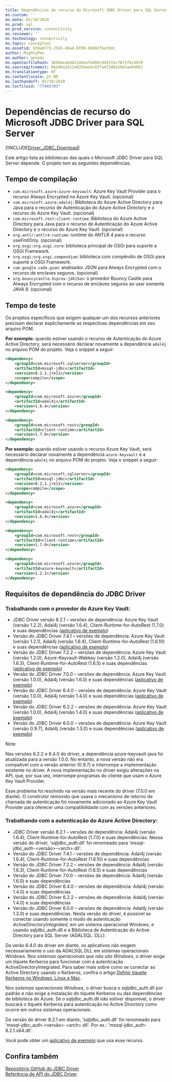 ```yaml
---
title: Dependências de recurso do Microsoft JDBC Driver para SQL Server | Microsoft Docs
ms.custom: ''
ms.date: 02/10/2020
ms.prod: sql
ms.prod_service: connectivity
ms.reviewer: ''
ms.technology: connectivity
ms.topic: conceptual
ms.assetid: 939a8773-2583-49a4-bf00-6b892fbe39dc
author: MightyPen
ms.author: genemi
ms.openlocfilehash: 56964eabd62246eefe660c949155cf671fb14970
ms.sourcegitcommit: 6ee40a2411a635daeec83fa473d8a19e5ae64662
ms.translationtype: HT
ms.contentlocale: pt-BR
ms.lasthandoff: 02/28/2020
ms.locfileid: "77903703"
---
```

# <a name="feature-dependencies-of-the-microsoft-jdbc-driver-for-sql-server"></a>Dependências de recurso do Microsoft JDBC Driver para SQL Server

[!INCLUDE[Driver_JDBC_Download](../../includes/driver_jdbc_download.md)]

Este artigo lista as bibliotecas das quais o Microsoft JDBC Driver para SQL Server depende. O projeto tem as seguintes dependências.

## <a name="compile-time"></a>Tempo de compilação

 - `com.microsoft.azure:azure-keyvault`: Azure Key Vault Provider para o recurso Always Encrypted no Azure Key Vault. (opcional)
 - `com.microsoft.azure:adal4j`: Biblioteca do Azure Active Directory para Java para o recurso de Autenticação do Azure Active Directory e o recurso do Azure Key Vault. (opcional)
 - `com.microsoft.rest:client-runtime`: Biblioteca do Azure Active Directory para Java para o recurso de Autenticação do Azure Active Directory e o recurso do Azure Key Vault. (opcional)
 - `org.antlr:antlr4-runtime`: runtime do ANTLR 4 para o recurso useFmtOnly. (opcional)
 - `org.osgi:org.osgi.core`: biblioteca principal de OSGi para suporte a OSGi Framework.
 - `org.osgi:org.osgi.compendium`: biblioteca com compêndio de OSGi para suporte a OSGi Framework.
 - `com.google.code.gson`: analisador JSON para Always Encrypted com o recurso de enclaves seguros. (opcional)
 - `org.bouncycastle.bcprov-jdk15on`: o provedor Bouncy Castle para Always Encrypted com o recurso de enclaves seguros ao usar somente JAVA 8. (opcional)

## <a name="test-time"></a>Tempo de teste

Os projetos específicos que exigem qualquer um dos recursos anteriores precisam declarar explicitamente as respectivas dependências em seu arquivo POM.

**Por exemplo:** quando estiver usando o recurso de Autenticação do Azure Active Directory, será necessário declarar novamente a dependência `adal4j` no arquivo POM do projeto. Veja o snippet a seguir:

```xml
<dependency>
    <groupId>com.microsoft.sqlserver</groupId>
    <artifactId>mssql-jdbc</artifactId>
    <version>8.2.1.jre11</version>
    <scope>compile</scope>
</dependency>

<dependency>
    <groupId>com.microsoft.azure</groupId>
    <artifactId>adal4j</artifactId>
    <version>1.6.4</version>
</dependency>

<dependency>
    <groupId>com.microsoft.rest</groupId>
    <artifactId>client-runtime</artifactId>
    <version>1.7.0</version>
</dependency>
```

**Por exemplo:** quando estiver usando o recurso Azure Key Vault, será necessário declarar novamente a dependência `azure-keyvault` e a dependência `adal4j` no arquivo POM do projeto. Veja o snippet a seguir:

```xml
<dependency>
    <groupId>com.microsoft.sqlserver</groupId>
    <artifactId>mssql-jdbc</artifactId>
    <version>8.2.1.jre11</version>
    <scope>compile</scope>
</dependency>

<dependency>
    <groupId>com.microsoft.azure</groupId>
    <artifactId>adal4j</artifactId>
    <version>1.6.4</version>
</dependency>

<dependency>
    <groupId>com.microsoft.rest</groupId>
    <artifactId>client-runtime</artifactId>
    <version>1.7.0</version>
</dependency>

<dependency>
    <groupId>com.microsoft.azure</groupId>
    <artifactId>azure-keyvault</artifactId>
    <version>1.2.2</version>
</dependency>
```

## <a name="dependency-requirements-for-the-jdbc-driver"></a>Requisitos de dependência do JDBC Driver

### <a name="working-with-the-azure-key-vault-provider"></a>Trabalhando com o provedor do Azure Key Vault:

- JDBC Driver versão 8.2.1 – versões de dependência: Azure Key Vault (versão 1.2.2), Adal4j (versão 1.6.4), Client-Runtime-for-AutoRest (1.7.0) e suas dependências ([aplicativo de exemplo](../../connect/jdbc/azure-key-vault-sample-version-7.0.md))
- Versão do JDBC Driver 7.4.1 – versões de dependência: Azure Key Vault (versão 1.2.1), Adal4j (versão 1.6.4), Client-Runtime-for-AutoRest (1.6.10) e suas dependências ([aplicativo de exemplo](../../connect/jdbc/azure-key-vault-sample-version-7.0.md))
- Versão do JDBC Driver 7.2.2 – versões de dependência: Azure Key Vault (versão 1.2.0), Azure-Keyvault-Webkey (versão 1.2.0), Adal4j (versão 1.6.3), Client-Runtime-for-AutoRest (1.6.5) e suas dependências ([aplicativo de exemplo](../../connect/jdbc/azure-key-vault-sample-version-7.0.md))
- Versão do JDBC Driver 7.0.0 – versões de dependência: Azure Key Vault (versão 1.0.0), Adal4j (versão 1.6.0) e suas dependências ([aplicativo de exemplo](../../connect/jdbc/azure-key-vault-sample-version-7.0.md))
- Versão do JDBC Driver 6.4.0 – versões de dependência: Azure Key Vault (versão 1.0.0), Adal4j (versão 1.4.0) e suas dependências ([aplicativo de exemplo](../../connect/jdbc/azure-key-vault-sample-version-6.2.2.md))
- Versão do JDBC Driver 6.2.2 – versões de dependência: Azure Key Vault (versão 1.0.0), Adal4j (versão 1.4.0) e suas dependências ([aplicativo de exemplo](../../connect/jdbc/azure-key-vault-sample-version-6.2.2.md))
- Versão do JDBC Driver 6.0.0 – versões de dependência: Azure Key Vault (versão 0.9.7), Adal4j (versão 1.3.0) e suas dependências ([aplicativo de exemplo](../../connect/jdbc/azure-key-vault-sample-version-6.0.0.md))

> [!NOTE]
> Nas versões 6.2.2 e 6.4.0 do driver, a dependência azure-keyvault-java foi atualizada para a versão 1.0.0. No entanto, a nova versão não era compatível com a versão anterior (0.9.7) e interrompe a implementação existente no driver. A nova implementação no driver exigiu alterações na API, que, por sua vez, interrompe programas do cliente que usam o Azure Key Vault Provider.
>
> Esse problema foi resolvido na versão mais recente do driver (7.0.0 em diante). O construtor removido que usava o mecanismo de retorno de chamada de autenticação foi novamente adicionado ao Azure Key Vault Provider para oferecer uma compatibilidade com as versões anteriores.

### <a name="working-with-azure-active-directory-authentication"></a>Trabalhando com a autenticação do Azure Active Directory:

- JDBC Driver versão 8.2.1 – versões de dependência: Adal4j (versão 1.6.4), Client-Runtime-for-AutoRest (1.7.0) e suas dependências. Nessa versão do driver, 'sqljdbc_auth.dll' foi renomeado para 'mssql-jdbc_auth-\<versão>-\<arch>.dll'.
- Versão do JDBC Driver 7.4.1 – versões de dependência: Adal4j (versão 1.6.4), Client-Runtime-for-AutoRest (1.6.10) e suas dependências
- Versão do JDBC Driver 7.2.2 – versões de dependência: Adal4j (versão 1.6.3), Client-Runtime-for-AutoRest (1.6.5) e suas dependências
- Versão do JDBC Driver 7.0.0 – versões de dependência: Adal4j (versão 1.6.0) e suas dependências
- Versão do JDBC Driver 6.4.0 – versões de dependência: Adal4j (versão 1.4.0) e suas dependências
- Versão do JDBC Driver 6.2.2 – versões de dependência: Adal4j (versão 1.4.0) e suas dependências
- Versão do JDBC Driver 6.0.0 – versões de dependência: Adal4j (versão 1.3.0) e suas dependências. Nesta versão do driver, é possível se conectar usando somente o modo de autenticação _ActiveDirectoryIntegrated_, em um sistema operacional Windows, e usando sqljdbc_auth.dll e a Biblioteca de Autenticação do Active Directory para SQL Server (ADALSQL. DLL).

Da verão 6.4.0 do driver em diante, os aplicativos não exigem necessariamente o uso da ADALSQL.DLL em sistemas operacionais Windows. Nos *sistemas operacionais que não são Windows*, o driver exige um tíquete Kerberos para funcionar com a autenticação ActiveDirectoryIntegrated. Para saber mais sobre como se conectar ao Active Directory usando o Kerberos, confira o artigo [Definir tíquete Kerberos no Windows, Linux e Mac](https://docs.microsoft.com/sql/connect/jdbc/connecting-using-azure-active-directory-authentication#set-kerberos-ticket-on-windows-linux-and-mac).

Nos *sistemas operacionais Windows*, o driver busca o sqljdbc_auth.dll por padrão e não exige a instalação do tíquete Kerberos ou das dependências de biblioteca do Azure. Se o sqljdbc_auth.dll não estiver disponível, o driver buscará o tíquete Kerberos para autenticação no Active Directory como ocorre em outros sistemas operacionais.

Da versão do driver 8.2.1 em diante, 'sqljdbc_auth.dll' foi renomeado para 'mssql-jdbc_auth-\<versão>-\<arch>.dll'. Por ex.: 'mssql-jdbc_auth-8.2.1.x64.dll'.

Você pode obter um [aplicativo de exemplo](../../connect/jdbc/connecting-using-azure-active-directory-authentication.md) que usa esse recurso.

## <a name="see-also"></a>Confira também

[Repositório GitHub do JDBC Driver](https://github.com/microsoft/mssql-jdbc)  
[Referência de API do JDBC Driver](../../connect/jdbc/reference/jdbc-driver-api-reference.md)
